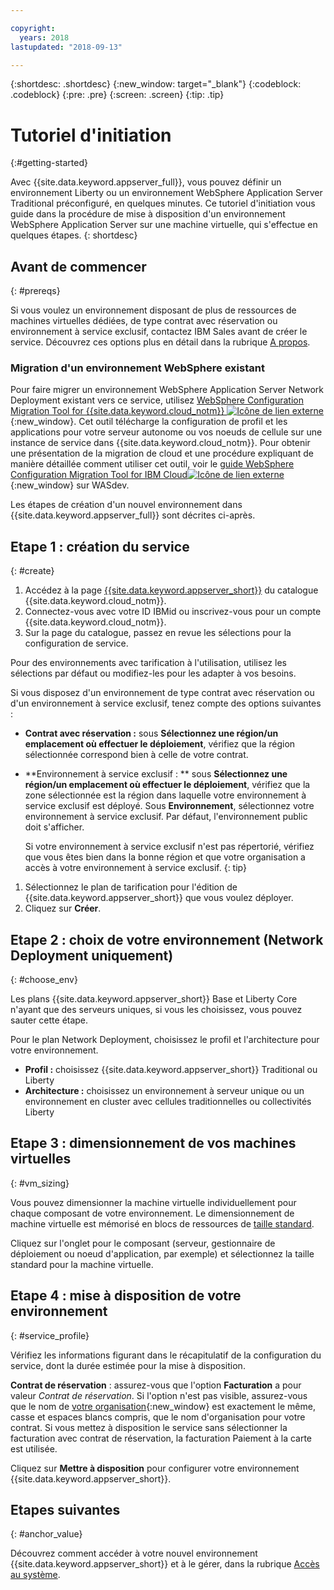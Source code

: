 ```yaml
---

copyright:
  years: 2018
lastupdated: "2018-09-13"

---
```


{:shortdesc: .shortdesc}
{:new_window: target="_blank"}
{:codeblock: .codeblock}
{:pre: .pre}
{:screen: .screen}
{:tip: .tip}


# Tutoriel d'initiation
{:#getting-started}

Avec {{site.data.keyword.appserver_full}}, vous pouvez définir un environnement Liberty ou un environnement WebSphere Application Server Traditional préconfiguré, en quelques minutes. Ce tutoriel d'initiation vous guide dans la procédure de mise à disposition d'un environnement WebSphere Application Server sur une machine virtuelle, qui s'effectue en quelques étapes.
{: shortdesc}

## Avant de commencer
{: #prereqs}

Si vous voulez un environnement disposant de plus de ressources de machines virtuelles dédiées, de type contrat avec réservation ou environnement à service exclusif, contactez IBM Sales avant de créer le service. Découvrez ces options plus en détail dans la rubrique [A propos](index.html).

### Migration d'un environnement WebSphere existant

Pour faire migrer un environnement WebSphere Application Server Network Deployment existant vers ce service, utilisez [WebSphere Configuration Migration Tool for {{site.data.keyword.cloud_notm}} ![Icône de lien externe](../../icons/launch-glyph.svg "Icône de lien externe")](https://developer.ibm.com/wasdev/downloads/#asset/tools-WebSphere_Configuration_Migration_Tool_for_IBM_Cloud){:new_window}. Cet outil télécharge la configuration de profil et les applications pour votre serveur autonome ou vos noeuds de cellule sur une instance de service dans {{site.data.keyword.cloud_notm}}. Pour obtenir une présentation de la migration de cloud et une procédure expliquant de manière détaillée comment utiliser cet outil, voir le [guide WebSphere Configuration Migration Tool for IBM Cloud![Icône de lien externe](../../icons/launch-glyph.svg "Icône de lien externe")](https://developer.ibm.com/wasdev/docs/websphere-config-migration-cloud/){:new_window} sur WASdev.

Les étapes de création d'un nouvel environnement dans {{site.data.keyword.appserver_full}} sont décrites ci-après.

## Etape 1 : création du service
{: #create}

1. Accédez à la page [{{site.data.keyword.appserver_short}}](https://console.bluemix.net/catalog/services/websphere-application-server) du catalogue {{site.data.keyword.cloud_notm}}.
1. Connectez-vous avec votre ID IBMid ou inscrivez-vous pour un compte {{site.data.keyword.cloud_notm}}.
1. Sur la page du catalogue, passez en revue les sélections pour la configuration de service.

  Pour des environnements avec tarification à l'utilisation, utilisez les sélections par défaut ou modifiez-les pour les adapter à vos besoins.

  Si vous disposez d'un environnement de type contrat avec réservation ou d'un environnement à service exclusif, tenez compte des options suivantes :

  * **Contrat avec réservation :** sous **Sélectionnez une région/un emplacement où effectuer le déploiement**, vérifiez que la région sélectionnée correspond bien à celle de votre contrat.

  * **Environnement à service exclusif : ** sous **Sélectionnez une région/un emplacement où effectuer le déploiement**, vérifiez que la zone sélectionnée est la région dans laquelle votre environnement à service exclusif est déployé. Sous **Environnement**, sélectionnez votre environnement à service exclusif. Par défaut, l'environnement public doit s'afficher.

    Si votre environnement à service exclusif n'est pas répertorié, vérifiez que vous êtes bien dans la bonne région et que votre organisation a accès à votre environnement à service exclusif.
    {: tip}
1. Sélectionnez le plan de tarification pour l'édition de {{site.data.keyword.appserver_short}} que vous voulez déployer.
1. Cliquez sur **Créer**.


## Etape 2 : choix de votre environnement (Network Deployment uniquement)
{: #choose_env}

Les plans {{site.data.keyword.appserver_short}} Base et Liberty Core n'ayant que des serveurs uniques, si vous les choisissez, vous pouvez sauter cette étape.

Pour le plan Network Deployment, choisissez le profil et l'architecture pour votre environnement.

* **Profil :** choisissez {{site.data.keyword.appserver_short}} Traditional ou Liberty
* **Architecture :** choisissez un environnement à serveur unique ou un environnement en cluster avec cellules traditionnelles ou collectivités Liberty


## Etape 3 : dimensionnement de vos machines virtuelles
{: #vm_sizing}

Vous pouvez dimensionner la machine virtuelle individuellement pour chaque composant de votre environnement. Le dimensionnement de machine virtuelle est mémorisé en blocs de ressources de [taille standard](index.html#vm-size).

Cliquez sur l'onglet pour le composant (serveur, gestionnaire de déploiement ou noeud d'application, par exemple) et sélectionnez la taille standard pour la machine virtuelle.

## Etape 4 : mise à disposition de votre environnement
{: #service_profile}

Vérifiez les informations figurant dans le récapitulatif de la configuration du service, dont la durée estimée pour la mise à disposition.

**Contrat de réservation** : assurez-vous que l'option **Facturation** a pour valeur _Contrat de réservation_. Si l'option n'est pas visible, assurez-vous que le nom de [votre organisation](../../account/orgs_spaces.html){:new_window} est exactement le même, casse et espaces blancs compris, que le nom d'organisation pour votre contrat. Si vous mettez à disposition le service sans sélectionner la facturation avec contrat de réservation, la facturation Paiement à la carte est utilisée. 

Cliquez sur **Mettre à disposition** pour configurer votre environnement {{site.data.keyword.appserver_short}}.

## Etapes suivantes
{: #anchor_value}

Découvrez comment accéder à votre nouvel environnement {{site.data.keyword.appserver_short}} et à le gérer, dans la rubrique [Accès au système](systemAccess.html).
